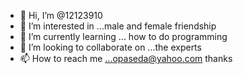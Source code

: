 - 👋 Hi, I’m @12123910
- 👀 I’m interested in ...male and female friendship
- 🌱 I’m currently learning ... how to do programming
- 💞️ I’m looking to collaborate on ...the experts
- 📫 How to reach me ...opaseda@yahoo.com
thanks
<!---
12123910/12123910 is a ✨ special ✨ repository because its `README.md` (this file) appears on your GitHub profile.
You can click the Preview link to take a look at your changes.
--->
